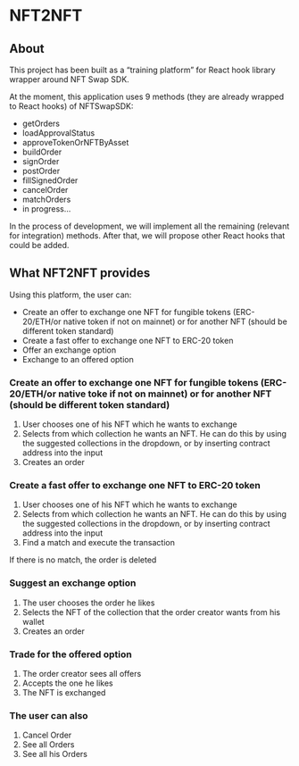 # NFT2NFT

## About

This project has been built as a “training platform” for React hook library wrapper around NFT Swap SDK.

At the moment, this application uses 9 methods (they are already wrapped to React hooks) of NFTSwapSDK:

- getOrders
- loadApprovalStatus
- approveTokenOrNFTByAsset
- buildOrder
- signOrder
- postOrder
- fillSignedOrder
- cancelOrder
- matchOrders
- in progress…

In the process of development, we will implement all the remaining (relevant for integration) methods. After that, we will propose other React hooks that could be added.

## What NFT2NFT provides

Using this platform, the user can:

- Create an offer to exchange one NFT for fungible tokens (ERC-20/ETH/or native token if not on mainnet) or for another NFT (should be different token standard)
- Create a fast offer to exchange one NFT to ERC-20 token
- Offer an exchange option
- Exchange to an offered option

### Create an offer to exchange one NFT for fungible tokens (ERC-20/ETH/or native toke if not on mainnet) or for another NFT (should be different token standard)

1. User chooses one of his NFT which he wants to exchange
2. Selects from which collection he wants an NFT. He can do this by using the suggested collections in the dropdown, or by inserting contract address into the input
3. Creates an order

### Create a fast offer to exchange one NFT to ERC-20 token

1. User chooses one of his NFT which he wants to exchange
2. Selects from which collection he wants an NFT. He can do this by using the suggested collections in the dropdown, or by inserting contract address into the input
3. Find a match and execute the transaction

If there is no match, the order is deleted

### Suggest an exchange option

1. The user chooses the order he likes
2. Selects the NFT of the collection that the order creator wants from his wallet
3. Creates an order

### Trade for the offered option

1. The order creator sees all offers
2. Accepts the one he likes
3. The NFT is exchanged

### The user can also

1. Cancel Order
2. See all Orders
3. See all his Orders
